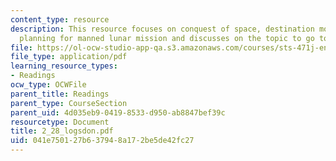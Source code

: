 ```yaml
---
content_type: resource
description: This resource focuses on conquest of space, destination moon and civil
  planning for manned lunar mission and discusses on the topic to go to moon.
file: https://ol-ocw-studio-app-qa.s3.amazonaws.com/courses/sts-471j-engineering-apollo-the-moon-project-as-a-complex-system-spring-2007/041e750127b637948a172be5de42fc27_2_28_logsdon.pdf
file_type: application/pdf
learning_resource_types:
- Readings
ocw_type: OCWFile
parent_title: Readings
parent_type: CourseSection
parent_uid: 4d035eb9-0419-8533-d950-ab8847bef39c
resourcetype: Document
title: 2_28_logsdon.pdf
uid: 041e7501-27b6-3794-8a17-2be5de42fc27
---
```

